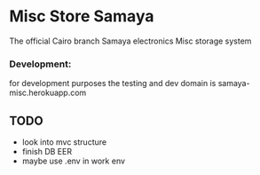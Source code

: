 # Misc Store Samaya 
The official Cairo branch Samaya electronics Misc storage system

### Development:
for development purposes the testing and dev domain is samaya-misc.herokuapp.com


## TODO
 - look into mvc structure
 - finish DB EER
 - maybe use .env in work env